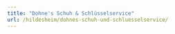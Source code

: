 ```yaml
---
title: "Dohne's Schuh & Schlüsselservice"
url: /hildesheim/dohnes-schuh-und-schluesselservice/
---
```

